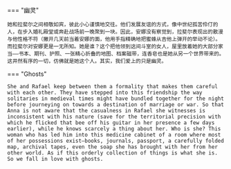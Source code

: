 
=== "幽灵"

    她和拉斐尔之间相敬如宾，彼此小心谨慎地交往。他们发展友谊的方式，像中世纪孤苦伶仃的人，在步入婚礼殿堂或奔赴战场前一晚聚到一块。因此，安娜没有察觉到，拉斐尔表现出的散漫与他性格不符（撇开几天前当着安娜的面，他用手指精确地把蜜蜂从吉他上弹开的举动不论）。而拉斐尔对安娜更是一无所知。她是谁？这个把他领到这间斗室的女人，屋里放着她的大部分家当——书本、期刊、护照、一张精心折叠的地图、档案磁带，连香皂也是她从另一个世界带来的。这井然有序的一切，仿佛就是她这个人。其实，我们爱上的只是幽灵。

=== "Ghosts"
 
    She and Rafael keep between them a formality that makes them careful with each other. They have stepped into this friendship the way solitaries in medieval times might have bundled together for the night before journeying on towards a destination of marriage or war. So that Anna is not aware that the casualness in Rafael she witnesses is inconsistent with his nature (save for the territorial precision with which he flicked that bee off his guitar in her presence a few days earlier), while he knows scarcely a thing about her. Who is she? This woman who has led him into this medicine cabinet of a room where most of her possessions exist—books, journals, passport, a carefully folded map, archival tapes, even the soap she has brought with her from her other world. As if this orderly collection of things is what she is. So we fall in love with ghosts.
